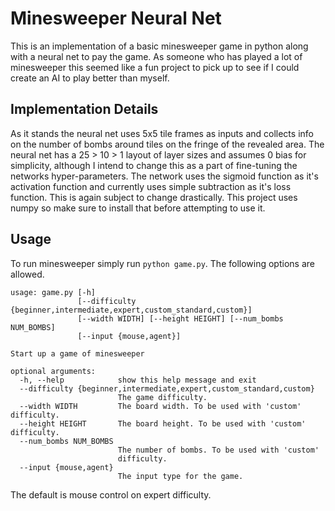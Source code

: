 # Minesweeper Neural Net

This is an implementation of a basic minesweeper game in python along with a neural net to pay the game. As someone who has played a lot of minesweeper this seemed like a fun project to pick up to see if I could create an AI to play better than myself.

## Implementation Details

As it stands the neural net uses 5x5 tile frames as inputs and collects info on the number of bombs around tiles on the fringe of the revealed area. The neural net has a 25 > 10 > 1 layout of layer sizes and assumes 0 bias for simplicity, although I intend to change this as a part of fine-tuning the networks hyper-parameters. The network uses the sigmoid function as it's activation function and currently uses simple subtraction as it's loss function. This is again subject to change drastically. This project uses numpy so make sure to install that before attempting to use it.

## Usage

To run minesweeper simply run `python game.py`. The following options are allowed.
```
usage: game.py [-h]
               [--difficulty {beginner,intermediate,expert,custom_standard,custom}]
               [--width WIDTH] [--height HEIGHT] [--num_bombs NUM_BOMBS]
               [--input {mouse,agent}]

Start up a game of minesweeper

optional arguments:
  -h, --help            show this help message and exit
  --difficulty {beginner,intermediate,expert,custom_standard,custom}
                        The game difficulty.
  --width WIDTH         The board width. To be used with 'custom' difficulty.
  --height HEIGHT       The board height. To be used with 'custom' difficulty.
  --num_bombs NUM_BOMBS
                        The number of bombs. To be used with 'custom'
                        difficulty.
  --input {mouse,agent}
                        The input type for the game.
```
The default is mouse control on expert difficulty.
